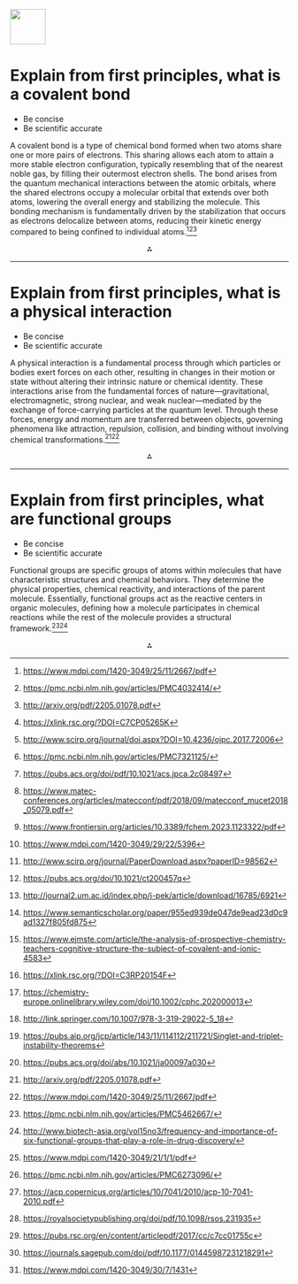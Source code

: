 <img src="https://r2cdn.perplexity.ai/pplx-full-logo-primary-dark%402x.png" style="height:64px;margin-right:32px"/>

# Explain from first principles, what is a covalent bond

- Be concise
- Be scientific accurate

A covalent bond is a type of chemical bond formed when two atoms share one or more pairs of electrons. This sharing allows each atom to attain a more stable electron configuration, typically resembling that of the nearest noble gas, by filling their outermost electron shells. The bond arises from the quantum mechanical interactions between the atomic orbitals, where the shared electrons occupy a molecular orbital that extends over both atoms, lowering the overall energy and stabilizing the molecule. This bonding mechanism is fundamentally driven by the stabilization that occurs as electrons delocalize between atoms, reducing their kinetic energy compared to being confined to individual atoms.[^1_11][^1_13][^1_18]
<span style="display:none">[^1_1][^1_10][^1_12][^1_14][^1_15][^1_16][^1_17][^1_19][^1_2][^1_20][^1_3][^1_4][^1_5][^1_6][^1_7][^1_8][^1_9]</span>

<div style="text-align: center">⁂</div>

[^1_1]: https://xlink.rsc.org/?DOI=C7CP05265K

[^1_2]: https://pubs.acs.org/doi/10.1021/ct200457q

[^1_3]: https://www.semanticscholar.org/paper/955ed939de047de9ead23d0c9ad1327f805fd875

[^1_4]: https://www.ejmste.com/article/the-analysis-of-prospective-chemistry-teachers-cognitive-structure-the-subject-of-covalent-and-ionic-4583

[^1_5]: https://xlink.rsc.org/?DOI=C3RP20154F

[^1_6]: https://chemistry-europe.onlinelibrary.wiley.com/doi/10.1002/cphc.202000013

[^1_7]: http://link.springer.com/10.1007/978-3-319-29022-5_18

[^1_8]: https://pubs.aip.org/jcp/article/143/11/114112/211721/Singlet-and-triplet-instability-theorems

[^1_9]: https://pubs.acs.org/doi/abs/10.1021/ja00097a030

[^1_10]: http://www.scirp.org/journal/doi.aspx?DOI=10.4236/ojpc.2017.72006

[^1_11]: https://www.mdpi.com/1420-3049/25/11/2667/pdf

[^1_12]: https://pmc.ncbi.nlm.nih.gov/articles/PMC7321125/

[^1_13]: https://pmc.ncbi.nlm.nih.gov/articles/PMC4032414/

[^1_14]: https://pubs.acs.org/doi/pdf/10.1021/acs.jpca.2c08497

[^1_15]: https://www.matec-conferences.org/articles/matecconf/pdf/2018/09/matecconf_mucet2018_05079.pdf

[^1_16]: https://www.frontiersin.org/articles/10.3389/fchem.2023.1123322/pdf

[^1_17]: https://www.mdpi.com/1420-3049/29/22/5396

[^1_18]: http://arxiv.org/pdf/2205.01078.pdf

[^1_19]: http://www.scirp.org/journal/PaperDownload.aspx?paperID=98562

[^1_20]: http://journal2.um.ac.id/index.php/j-pek/article/download/16785/6921


---

# Explain from first principles, what is a physical interaction

- Be concise
- Be scientific accurate

A physical interaction is a fundamental process through which particles or bodies exert forces on each other, resulting in changes in their motion or state without altering their intrinsic nature or chemical identity. These interactions arise from the fundamental forces of nature—gravitational, electromagnetic, strong nuclear, and weak nuclear—mediated by the exchange of force-carrying particles at the quantum level. Through these forces, energy and momentum are transferred between objects, governing phenomena like attraction, repulsion, collision, and binding without involving chemical transformations.[^2_1][^2_2]

<div style="text-align: center">⁂</div>

[^2_1]: http://arxiv.org/pdf/2205.01078.pdf

[^2_2]: https://www.mdpi.com/1420-3049/25/11/2667/pdf


---

# Explain from first principles, what are functional groups

- Be concise
- Be scientific accurate

Functional groups are specific groups of atoms within molecules that have characteristic structures and chemical behaviors. They determine the physical properties, chemical reactivity, and interactions of the parent molecule. Essentially, functional groups act as the reactive centers in organic molecules, defining how a molecule participates in chemical reactions while the rest of the molecule provides a structural framework.[^3_1][^3_6]
<span style="display:none">[^3_2][^3_3][^3_4][^3_5][^3_7][^3_8][^3_9]</span>

<div style="text-align: center">⁂</div>

[^3_1]: https://pmc.ncbi.nlm.nih.gov/articles/PMC5462667/

[^3_2]: https://www.mdpi.com/1420-3049/21/1/1/pdf

[^3_3]: https://pmc.ncbi.nlm.nih.gov/articles/PMC6273096/

[^3_4]: https://acp.copernicus.org/articles/10/7041/2010/acp-10-7041-2010.pdf

[^3_5]: https://royalsocietypublishing.org/doi/pdf/10.1098/rsos.231935

[^3_6]: http://www.biotech-asia.org/vol15no3/frequency-and-importance-of-six-functional-groups-that-play-a-role-in-drug-discovery/

[^3_7]: https://pubs.rsc.org/en/content/articlepdf/2017/cc/c7cc01755c

[^3_8]: https://journals.sagepub.com/doi/pdf/10.1177/01445987231218291

[^3_9]: https://www.mdpi.com/1420-3049/30/7/1431

